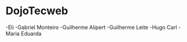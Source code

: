 # DojoTecweb


-Eli
-Gabriel Monteiro
-Guilherme Alipert
-Guilherme Leite
-Hugo Carl
-Maria Eduarda
